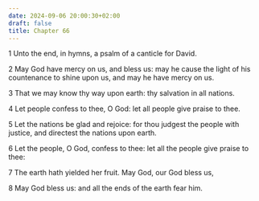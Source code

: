 ```yaml
---
date: 2024-09-06 20:00:30+02:00
draft: false
title: Chapter 66
---
```




1 Unto the end, in hymns, a psalm of a canticle for David.

2 May God have mercy on us, and bless us: may he cause the light of his countenance to shine upon us, and may he have mercy on us.

3 That we may know thy way upon earth: thy salvation in all nations.

4 Let people confess to thee, O God: let all people give praise to thee.

5 Let the nations be glad and rejoice: for thou judgest the people with justice, and directest the nations upon earth.

6 Let the people, O God, confess to thee: let all the people give praise to thee:

7 The earth hath yielded her fruit. May God, our God bless us,

8 May God bless us: and all the ends of the earth fear him.

